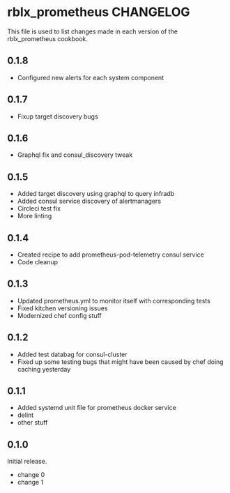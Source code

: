 # rblx_prometheus CHANGELOG

This file is used to list changes made in each version of the rblx_prometheus cookbook.

## 0.1.8
- Configured new alerts for each system component

## 0.1.7
- Fixup target discovery bugs

## 0.1.6
- Graphql fix and consul_discovery tweak

## 0.1.5
- Added target discovery using graphql to query infradb
- Added consul service discovery of alertmanagers
- Circleci test fix
- More linting

## 0.1.4
- Created recipe to add prometheus-pod-telemetry consul service
- Code cleanup

## 0.1.3
- Updated prometheus.yml to monitor itself with corresponding tests
- Fixed kitchen versioning issues
- Modernized chef config stuff

## 0.1.2
- Added test databag for consul-cluster
- Fixed up some testing bugs that might have been caused by chef doing caching yesterday

## 0.1.1

- Added systemd unit file for prometheus docker service
- delint
- other stuff

## 0.1.0

Initial release.

- change 0
- change 1
